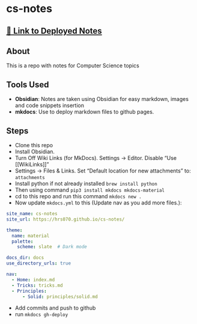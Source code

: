 # cs-notes

## [🔗 Link to Deployed Notes](https://hrs070.github.io/cs-notes)

## About

This is a repo with notes for Computer Science topics

## Tools Used

- **Obsidian**: Notes are taken using Obsidian for easy markdown, images and code snippets insertion
- **mkdocs**: Use to deploy markdown files to github pages.

## Steps

- Clone this repo
- Install Obsidian.
- Turn Off Wiki Links (for MkDocs). Settings → Editor. Disable “Use [[WikiLinks]]”
- Settings → Files & Links. Set “Default location for new attachments” to: ```attachments```
- Install python if not already installed ```brew install python```
- Then using command ```pip3 install mkdocs mkdocs-material```
- cd to this repo and run this command ```mkdocs new .```
- Now update ```mkdocs.yml``` to this (Update nav as you add more files.):

```yml
site_name: cs-notes
site_url: https://hrs070.github.io/cs-notes/

theme:
  name: material
  palette:
    scheme: slate  # Dark mode

docs_dir: docs
use_directory_urls: true

nav:
  - Home: index.md
  - Tricks: tricks.md
  - Principles:
      - Solid: principles/solid.md
```

- Add commits and push to github
- run ```mkdocs gh-deploy```

